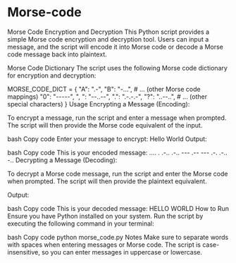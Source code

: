 # Morse-code
Morse Code Encryption and Decryption
This Python script provides a simple Morse code encryption and decryption tool. Users can input a message, and the script will encode it into Morse code or decode a Morse code message back into plaintext.

Morse Code Dictionary
The script uses the following Morse code dictionary for encryption and decryption:

MORSE_CODE_DICT = {
    "A": ".-",
    "B": "-...",
    # ... (other Morse code mappings)
    "0": "-----",
    ", ": "--..--",
    ".": ".-.-.-",
    "?": "..--..",
    # ... (other special characters)
}
Usage
Encrypting a Message (Encoding):

To encrypt a message, run the script and enter a message when prompted. The script will then provide the Morse code equivalent of the input.

bash
Copy code
Enter your message to encrypt: Hello World
Output:

bash
Copy code
This is your encoded message: .... . .-.. .-.. ---   .-- --- .-. .-.. -..
Decrypting a Message (Decoding):

To decrypt a Morse code message, run the script and enter the Morse code when prompted. The script will then provide the plaintext equivalent.

Output:

bash
Copy code
This is your decoded message: HELLO WORLD
How to Run
Ensure you have Python installed on your system. Run the script by executing the following command in your terminal:

bash
Copy code
python morse_code.py
Notes
Make sure to separate words with spaces when entering messages or Morse code.
The script is case-insensitive, so you can enter messages in uppercase or lowercase.
